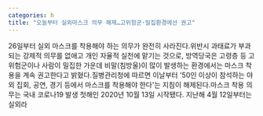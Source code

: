 ```yaml
---
categories: h
title: "오늘부터 실외마스크 의무 해제…고위험군·밀집환경에선 권고"
---
```

26일부터 실외 마스크를 착용해야 하는 의무가 완전히 사라진다.위반시 과태료가 부과되는 강제적 의무를 없애고 개인 자율적 실천에 맡기는 것으로, 방역당국은 고령층 등 고위험군이나 사람이 밀집한 가운데 비말(침방울)이 많이 발생하는 환경에서는 마스크 착용을 계속 권고한다고 밝혔다.질병관리청에 따르면 이날부터 &#39;50인 이상이 참석하는 야외 집회, 공연, 경기 등에서 마스크를 착용해야 한다&#39;는 지침이 해제된다.마스크 착용 의무는 국내 코로나19 발생 첫해인 2020년 10월 13일 시작됐다. 지난해 4월 12일부터는 실외라